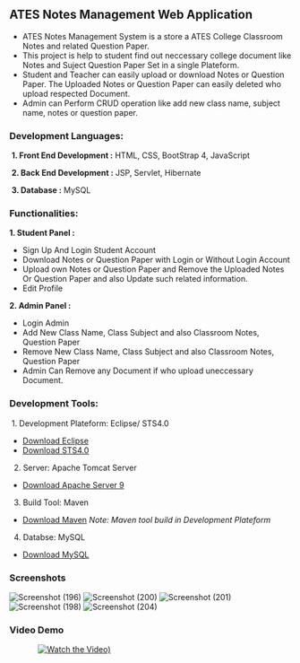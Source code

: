 
##    **ATES Notes Management Web Application**


* ATES Notes Management System is a store a ATES College Classroom Notes and related Question Paper.  
* This project is help to student find out neccessary college document like Notes and Suject Question Paper Set in a single Plateform.
* Student and Teacher can easily upload or download Notes or Question Paper. The Uploaded Notes or Question Paper can easily deleted who upload respected Document.
* Admin can Perform CRUD operation like add new class name, subject name, notes or question paper.

### Development Languages:
&nbsp;**1. Front End Development :**
HTML, CSS, BootStrap 4, JavaScript

&nbsp;**2. Back End Development :**
JSP, Servlet, Hibernate

&nbsp;**3. Database :**
MySQL

### Functionalities:
**1. Student Panel :** 

* Sign Up And Login Student Account
* Download Notes or Question Paper with Login or Without Login Account
* Upload own Notes or Question Paper and Remove the Uploaded Notes Or Question Paper and also Update such related information.
* Edit Profile

**2. Admin Panel :**

* Login Admin 
* Add New Class Name, Class Subject and also Classroom Notes, Question Paper
* Remove New Class Name, Class Subject and also Classroom Notes, Question Paper
* Admin Can Remove any  Document if who upload uneccessary Document.

### Development Tools:
 &nbsp;1. Development Plateform: Eclipse/ STS4.0
 * [Download Eclipse](https://www.eclipse.org/downloads/)
 * [Download STS4.0](https://spring.io/tools)

 &nbsp; 2. Server: Apache Tomcat Server
 * [Download Apache Server 9](https://tomcat.apache.org/download-90.cgi)

 &nbsp; 3. Build Tool: Maven
 * [Download Maven](https://maven.apache.org/download.cgi) *Note: Maven tool build in Development Plateform*

 &nbsp; 4. Databse: MySQL
 * [Download MySQL](https://www.mysql.com/downloads/)

### Screenshots

![Screenshot (196)](https://user-images.githubusercontent.com/72797331/161936014-10413f03-7782-4e0f-acee-f0b36ff9ae58.png)
![Screenshot (200)](https://user-images.githubusercontent.com/72797331/161936374-80c12c09-259f-473d-a188-4a4f89043219.png)
![Screenshot (201)](https://user-images.githubusercontent.com/72797331/161936408-66249ab9-4847-439d-a18f-d7466f559b56.png)
![Screenshot (198)](https://user-images.githubusercontent.com/72797331/161936448-f392fd66-937e-41e5-828b-838821c8145b.png)
![Screenshot (204)](https://user-images.githubusercontent.com/72797331/161936468-3068d34a-24c8-41f3-b345-b20ae52494d1.png)



### Video Demo
   

&nbsp;&nbsp;&nbsp;&nbsp;&nbsp;&nbsp;&nbsp;&nbsp;&nbsp;&nbsp;&nbsp;&nbsp; [![Watch the Video)](https://user-images.githubusercontent.com/72797331/161952414-615a2c71-acc6-4174-91c4-ca233da10f32.png)](https://www.youtube.com/watch?v=_Warr_WivkE)

